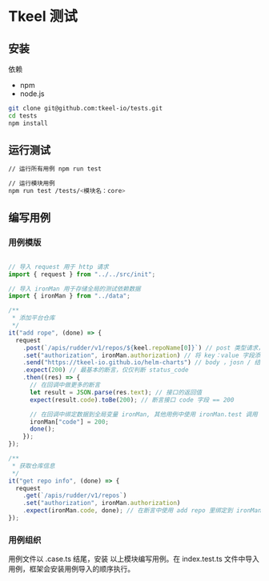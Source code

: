 # Tkeel 测试

## 安装

依赖

- npm
- node.js

```bash
git clone git@github.com:tkeel-io/tests.git
cd tests
npm install
```

## 运行测试

```bash
// 运行所有用例 npm run test

// 运行模块用例
npm run test /tests/<模块名：core>
```

## 编写用例

### 用例模版

```typescript

// 导入 request 用于 http 请求 
import { request } from "../../src/init";

// 导入 ironMan 用于存储全局的测试依赖数据
import { ironMan } from "../data";

/**
 * 添加平台仓库
 */
it("add rope", (done) => {
  request
    .post(`/apis/rudder/v1/repos/${keel.repoName[0]}`) // post 类型请求，只需传入path
    .set("authorization", ironMan.authorization) // 将 key：value 字段添加到 header 上
    .send("https://tkeel-io.github.io/helm-charts") // body ，josn / 结构体类型，也支持string
    .expect(200) // 最基本的断言，仅仅判断 status_code
    .then((res) => {
      // 在回调中做更多的断言
      let result = JSON.parse(res.text); // 接口的返回值
      expect(result.code).toBe(200); // 断言接口 code 字段 == 200

      // 在回调中绑定数据到全局变量 ironMan, 其他用例中使用 ironMan.test 调用
      ironMan["code"] = 200;
      done();
    });
});

/**
 * 获取仓库信息
 */
it("get repo info", (done) => {
  request
    .get(`/apis/rudder/v1/repos`)
    .set("authorization", ironMan.authorization)
    .expect(ironMan.code, done); // 在断言中使用 add repo 里绑定到 ironMan 的数据
});
```

### 用例组织

用例文件以 .case.ts 结尾，安装 以上模块编写用例。在 index.test.ts 文件中导入用例，框架会安装用例导入的顺序执行。
